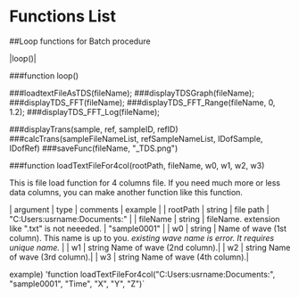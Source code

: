 Functions List
====

##Loop functions for Batch procedure

|loop()|

###function loop()


###loadtextFileAsTDS(fileName);
###displayTDSGraph(fileName);
###displayTDS_FFT(fileName);
###displayTDS_FFT_Range(fileName, 0, 1.2);
###displayTDS_FFT_Log(fileName);

###displayTrans(sample, ref, sampleID, refID)
###calcTrans(sampleFileNameList, refSampleNameList, IDofSample, IDofRef)
###saveFunc(fileName, "_TDS.png")



###function loadTextFileFor4col(rootPath, fileName, w0, w1, w2, w3)

This is file load function for 4 columns file.
If you need much more or less data columns, you can make another function like this function.

| argument | type | comments | example |
| rootPath | string | file path | "C:Users:usrname:Documents:" |
| fileName | string | fileName. extension like ".txt" is not neeeded. | "sample0001" |
| w0 | string | Name of wave (1st column). This name is up to you. *existing wave name is error. It requires unique name.* |
| w1 | string Name of wave (2nd column).|
| w2 | string Name of wave (3rd column).|
| w3 | string Name of wave (4th column).|

example) 'function loadTextFileFor4col("C:Users:usrname:Documents:", "sample0001", "Time", "X", "Y", "Z")`